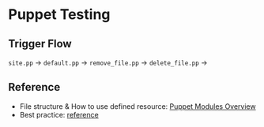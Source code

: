 # Puppet Testing
## Trigger Flow
`site.pp` $\rightarrow$ 
`default.pp` $\rightarrow$ 
`remove_file.pp` $\rightarrow$ 
`delete_file.pp` $\rightarrow$ 

## Reference
- File structure & How to use defined resource: [Puppet Modules Overview](https://www.puppet.com/docs/puppet/6/modules_fundamentals#modules_fundamentals)
- Best practice: [reference](https://github.com/puppetlabs/best-practices/blob/master/puppet-code-abstraction-profiles.md)